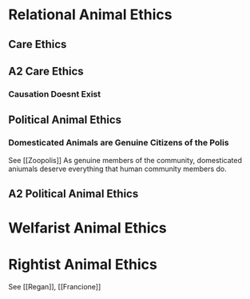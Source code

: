  
# Relational Animal Ethics

## Care Ethics

## A2 Care Ethics

### Causation Doesnt Exist

## Political Animal Ethics

### Domesticated Animals are Genuine Citizens of the Polis
See [[Zoopolis]]
As genuine members of the community, domesticated aniumals deserve everything that human community members do. 

## A2 Political Animal Ethics

# Welfarist Animal Ethics

# Rightist Animal Ethics
See [[Regan]], [[Francione]]
